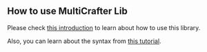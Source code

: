 ## How to use MultiCrafter Lib
Please check [this introduction](https://github.com/liplum/MultiCrafterLib/blob/master/README.md) to learn about how to use this library.

Also, you can learn about the syntax from [this tutorial](https://github.com/liplum/MultiCrafterLib/blob/master/Info/Tutorial.md). 